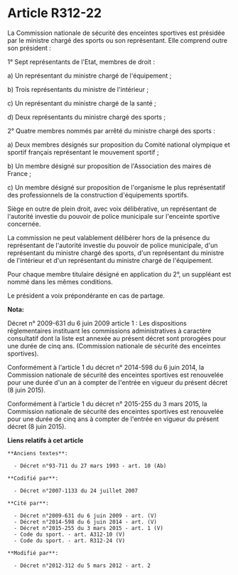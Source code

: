 # Article R312-22

La Commission nationale de sécurité des enceintes sportives est présidée par le ministre chargé des sports ou son
représentant. Elle comprend outre son président :

1° Sept représentants de l'Etat, membres de droit :

a) Un représentant du ministre chargé de l'équipement ;

b) Trois représentants du ministre de l'intérieur ;

c) Un représentant du ministre chargé de la santé ;

d) Deux représentants du ministre chargé des sports ;

2° Quatre membres nommés par arrêté du ministre chargé des sports :

a) Deux membres désignés sur proposition du Comité national olympique et sportif français représentant le mouvement sportif ;

b) Un membre désigné sur proposition de l'Association des maires de France ;

c) Un membre désigné sur proposition de l'organisme le plus représentatif des professionnels de la construction d'équipements
sportifs.

Siège en outre de plein droit, avec voix délibérative, un représentant de l'autorité investie du pouvoir de police municipale
sur l'enceinte sportive concernée.

La commission ne peut valablement délibérer hors de la présence du représentant de l'autorité investie du pouvoir de police
municipale, d'un représentant du ministre chargé des sports, d'un représentant du ministre de l'intérieur et d'un
représentant du ministre chargé de l'équipement.

Pour chaque membre titulaire désigné en application du 2°, un suppléant est nommé dans les mêmes conditions.

Le président a voix prépondérante en cas de partage.

**Nota:**

Décret n° 2009-631 du 6 juin 2009 article 1 : Les dispositions réglementaires instituant les commissions administratives à
caractère consultatif dont la liste est annexée au présent décret sont prorogées pour une durée de cinq ans. (Commission
nationale de sécurité des enceintes sportives).

Conformément à l'article 1 du décret n° 2014-598 du 6 juin 2014, la Commission nationale de sécurité des enceintes sportives
est renouvelée pour une durée d'un an à compter de l'entrée en vigueur du présent décret (8 juin 2015).

Conformément à l'article 1 du décret n° 2015-255 du 3 mars 2015, la Commission nationale de sécurité des enceintes sportives
est renouvelée pour une durée de cinq ans à compter de l'entrée en vigueur du présent décret (8 juin 2015).

**Liens relatifs à cet article**

	**Anciens textes**:

	  - Décret n°93-711 du 27 mars 1993 - art. 10 (Ab)

	**Codifié par**:

	  - Décret n°2007-1133 du 24 juillet 2007

	**Cité par**:

	  - Décret n°2009-631 du 6 juin 2009 - art. (V)
	  - Décret n°2014-598 du 6 juin 2014 - art. (V)
	  - Décret n°2015-255 du 3 mars 2015 - art. 1 (V)
	  - Code du sport. - art. A312-10 (V)
	  - Code du sport. - art. R312-24 (V)

	**Modifié par**:

	  - Décret n°2012-312 du 5 mars 2012 - art. 2
